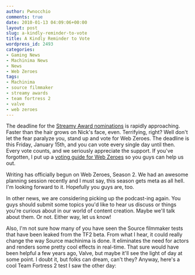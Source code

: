 ```yaml
---
author: Pwnocchio
comments: true
date: 2010-01-13 04:09:06+00:00
layout: post
slug: a-kindly-reminder-to-vote
title: A Kindly Reminder to Vote
wordpress_id: 2493
categories:
- Gaming News
- Machinima News
- News
- Web Zeroes
tags:
- Machinima
- source filmmaker
- streamy awards
- team fortress 2
- valve
- web zeroes
---
```


The deadline for the [Streamy Award nominations](http://www.streamys.org/submit/public-submissions/) is rapidly approaching. Faster than the hair grows on Nick's face, even. Terrifying, right? Well don't let the fear paralyze you, stand up and vote for Web Zeroes. The deadline is this Friday, January 15th, and you can vote every single day until then. Every vote counts, and we seriously appreciate the support. If you've forgotten, I put up a [voting guide for Web Zeroes](http://smoothfewfilms.com/2009/12/19/vote-web-zeroes-for-the-streamy-awards/) so you guys can help us out.

Writing has officially begun on Web Zeroes, Season 2. We had an awesome planning session recently and I must say, this season gets meta as all hell. I'm looking forward to it. Hopefully you guys are, too.

In other news, we are considering picking up the podcast-ing again. You guys should submit some topics you'd like to hear us discuss or things you're curious about in our world of content creation. Maybe we'll talk about them. Or not. Either way, let us know!

Also, I'm not sure how many of you have seen the Source filmmaker tests that have been leaked from the TF2 beta. From what I hear, it could really change the way Source machinima is done. It eliminates the need for actors and renders some pretty cool effects in real-time. That sure would have been helpful a few years ago, Valve, but maybe it'll see the light of day at some point. I doubt it, but folks can dream, can't they? Anyway, here's a cool Team Fortress 2 test I saw the other day:


